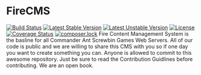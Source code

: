# FireCMS
[![Build Status](https://travis-ci.org/Commander-Ant-Screwbin-Games/firecms.svg?branch=master)](https://travis-ci.org/Commander-Ant-Screwbin-Games/firecms)
[![Latest Stable Version](https://poser.pugx.org/commander-ant-screwbin-games/firecms/v/stable)](https://packagist.org/packages/commander-ant-screwbin-games/firecms)
[![Latest Unstable Version](https://poser.pugx.org/commander-ant-screwbin-games/firecms/v/unstable)](https://packagist.org/packages/commander-ant-screwbin-games/firecms)
[![License](https://poser.pugx.org/commander-ant-screwbin-games/firecms/license)](https://packagist.org/packages/commander-ant-screwbin-games/firecms)
[![Coverage Status](https://coveralls.io/repos/github/Commander-Ant-Screwbin-Games/firecms/badge.svg?branch=master)](https://coveralls.io/github/Commander-Ant-Screwbin-Games/firecms?branch=master)
[![composer.lock](https://poser.pugx.org/commander-ant-screwbin-games/firecms/composerlock)](https://packagist.org/packages/commander-ant-screwbin-games/firecms)
Fire Content Management System is the basline for all Commander Ant Screwbin Games Web Servers. All of our code is public and we are willing to share this CMS with you so if one day you want to create something you can. Anyone is allowed to commit to this awesome repository. Just be sure to read the Contribution Guidlines before contributing. We are an open book.
